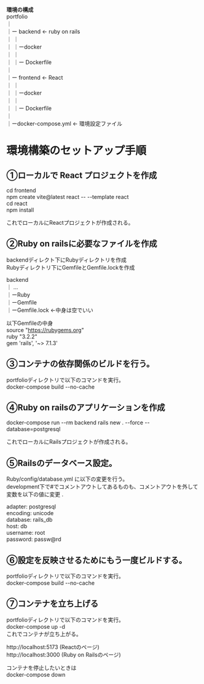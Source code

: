 **環境の構成**  
portfolio  
｜  
｜ー backend    <- ruby on rails  
｜  ｜  
｜  ｜ーdocker  
｜     ｜  
｜     ｜ー Dockerfile  
｜  
｜ー frontend   <- React  
｜  ｜  
｜  ｜ーdocker  
｜     ｜  
｜     ｜ー Dockerfile  
｜  
｜ーdocker-compose.yml  <- 環境設定ファイル  


# 環境構築のセットアップ手順  
## ①ローカルで React プロジェクトを作成  
cd frontend  
npm create vite@latest react -- --template react  
cd react  
npm install  
  
これでローカルにReactプロジェクトが作成される。  
  
  
## ②Ruby on railsに必要なファイルを作成  
backendディレクト下にRubyディレクトリを作成  
Rubyディレクトリ下にGemfileとGemfile.lockを作成  
  
backend  
｜  ...  
｜ーRuby  
   ｜ーGemfile  
   ｜ーGemfile.lock <-中身は空でいい  
  
以下Gemfileの中身  
source "https://rubygems.org"  
ruby "3.2.2"  
gem 'rails', '~> 7.1.3'  
  
  
## ③コンテナの依存関係のビルドを行う。  
portfolioディレクトリで以下のコマンドを実行。  
docker-compose build --no-cache  
  
  
## ④Ruby on railsのアプリケーションを作成  
docker-compose run --rm backend rails new . --force --database=postgresql  
  
これでローカルにRailsプロジェクトが作成される。  
  
  
## ⑤Railsのデータベース設定。  
Ruby/config/database.yml に以下の変更を行う。  
development下で#でコメントアウトしてあるものも、コメントアウトを外して変数を以下の値に変更 .  
  
adapter: postgresql  
encoding: unicode  
database: rails_db  
host: db  
username: root  
password: passw@rd  
  
  
## ⑥設定を反映させるためにもう一度ビルドする。  
portfolioディレクトリで以下のコマンドを実行。  
docker-compose build --no-cache  
  
  
## ⑦コンテナを立ち上げる  
portfolioディレクトリで以下のコマンドを実行。  
docker-compose up -d  
これでコンテナが立ち上がる。  
  
http://localhost:5173  (Reactのページ)  
http://localhost:3000  (Ruby on Railsのページ)  
  
コンテナを停止したいときは  
docker-compose down  
